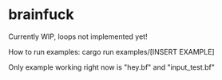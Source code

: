 # brainfuck
Currently WIP, loops not implemented yet!

How to run examples:
cargo run examples/[INSERT EXAMPLE]

Only example working right now is "hey.bf" and "input_test.bf"
